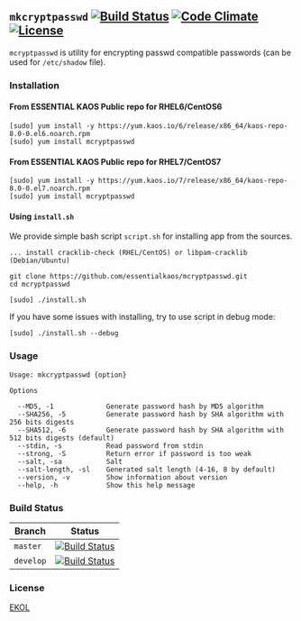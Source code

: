 ## `mkcryptpasswd` [![Build Status](https://travis-ci.org/essentialkaos/mkcryptpasswd.svg?branch=master)](https://travis-ci.org/essentialkaos/mkcryptpasswd) [![Code Climate](https://codeclimate.com/github/essentialkaos/mkcryptpasswd/badges/gpa.svg)](https://codeclimate.com/github/essentialkaos/mkcryptpasswd) [![License](https://gh.kaos.io/ekol.svg)](https://essentialkaos.com/ekol)

`mcryptpasswd` is utility for encrypting passwd compatible passwords (can be used for `/etc/shadow` file).

### Installation

#### From ESSENTIAL KAOS Public repo for RHEL6/CentOS6

```
[sudo] yum install -y https://yum.kaos.io/6/release/x86_64/kaos-repo-8.0-0.el6.noarch.rpm
[sudo] yum install mcryptpasswd
```

#### From ESSENTIAL KAOS Public repo for RHEL7/CentOS7

```
[sudo] yum install -y https://yum.kaos.io/7/release/x86_64/kaos-repo-8.0-0.el7.noarch.rpm
[sudo] yum install mcryptpasswd
```

#### Using `install.sh`

We provide simple bash script `script.sh` for installing app from the sources.

```
... install cracklib-check (RHEL/CentOS) or libpam-cracklib (Debian/Ubuntu)

git clone https://github.com/essentialkaos/mcryptpasswd.git
cd mcryptpasswd

[sudo] ./install.sh
```

If you have some issues with installing, try to use script in debug mode:

```
[sudo] ./install.sh --debug
```

### Usage

```
Usage: mkcryptpasswd {option}

Options

  --MD5, -1             Generate password hash by MD5 algorithm
  --SHA256, -5          Generate password hash by SHA algorithm with 256 bits digests
  --SHA512, -6          Generate password hash by SHA algorithm with 512 bits digests (default)
  --stdin, -s           Read password from stdin
  --strong, -S          Return error if password is too weak
  --salt, -sa           Salt
  --salt-length, -sl    Generated salt length (4-16, 8 by default)
  --version, -v         Show information about version
  --help, -h            Show this help message

```

### Build Status

| Branch | Status |
|------------|--------|
| `master` | [![Build Status](https://travis-ci.org/essentialkaos/mkcryptpasswd.svg?branch=master)](https://travis-ci.org/essentialkaos/mkcryptpasswd) |
| `develop` | [![Build Status](https://travis-ci.org/essentialkaos/mkcryptpasswd.svg?branch=develop)](https://travis-ci.org/essentialkaos/mkcryptpasswd) |

### License

[EKOL](https://essentialkaos.com/ekol)
